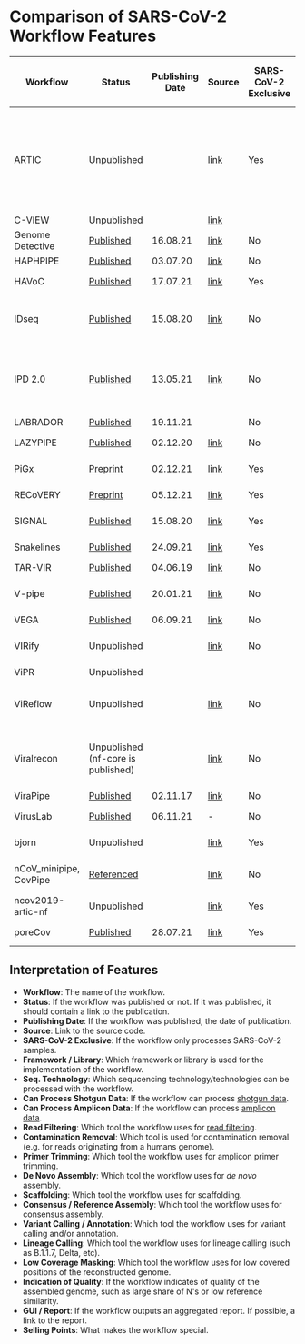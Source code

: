 # Comparison of SARS-CoV-2 Workflow Features

| Workflow                | Status                                                                                                                                                                           | Publishing Date | Source                                                              | SARS-CoV-2 Exclusive | Framework / Library | Seq. Technology      | Can Process Shotgun Data | Can Process Amplicon Data | Read Filtering                     | Contamination Removal | Primer Trimming | De Novo Assembly                              | Scaffolding   | Consensus / Reference Assembly     | Variant Calling / Annotation                                                | Lineage Calling                                | Low Coverage Masking        | Indication of Quality                 | GUI / Report                                                                                                             | Selling Points                               |
| ----------------------- | -------------------------------------------------------------------------------------------------------------------------------------------------------------------------------- | --------------- | ------------------------------------------------------------------- | -------------------- | ------------------- | -------------------- | ------------------------ | ------------------------- | ---------------------------------- | --------------------- | --------------- | --------------------------------------------- | ------------- | ---------------------------------- | --------------------------------------------------------------------------- | ---------------------------------------------- | --------------------------- | ------------------------------------- | ----------------------------------------------------------------------------------------------------------------------- | -------------------------------------------- |
| ARTIC                   | Unpublished                                                                                                                                                                      |                 | [link](https://github.com/artic-network/artic-ncov2019)             | Yes                  | Bash                | Nanopore             | No                       | Yes                       | Guppyplex                          | \-                    | Custom script   | \-                                            | \-            | bcftools consensus                 | medaka consensus, medaka snp, medaka variant, nanopolish variants, longshot | \-                                             | Custom script               |                                       | \-                                                                                                                      | State of the Art                             |
| C-VIEW                  | Unpublished                                                                                                                                                                      |                 | [link](https://github.com/ucsd-ccbb/C-VIEW)                         |                      | AWS                 | Illumina             |                          |                           | samtools                           | samtools              | iVar            | \-                                            | \-            | Yes                                |                                                                             | Pangolin                                       |                             |                                       |                                                                                                                         |                                              |
| Genome Detective        | [Published](https://doi.org/10.1093/bioinformatics/bty695)                                                                                                                       | 16.08.21        | [link](https://www.genomedetective.com/app/typingtool/cov/)         | No                   |                     | Illumina, Nanopore   | Yes                      | No                        | Trimmomatic                        | Yes                   | \-              | SPAdes, metaSPAdes                            | Yes           | Yes                                | \-                                                                          | Yes                                            |                             |                                       | Webapp                                                                                                                  |                                              |
| HAPHPIPE                | [Published](https://www.mdpi.com/1999-4915/12/7/758)                                                                                                                             | 03.07.20        | [link](https://github.com/gwcbi/haphpipe)                           | No                   | Python              | Illumina             | Yes                      | No                        | Trimmomatic                        | \-                    | \-              | SPAdes                                        | MUMMER 3+     | Bowtie2                            | \-                                                                          | \-                                             | \-                          |                                       |                                                                                                                         |                                              |
| HAVoC                   | [Published](https://bmcbioinformatics.biomedcentral.com/articles/10.1186/s12859-021-04294-2)                                                                                     | 17.07.21        | [link](https://bitbucket.org/auto_cov_pipeline/havoc/src/master/)   | Yes                  | Shell               | Illumina             | Yes                      | No                        | fastp, Trimmomatic                 | \-                    | \-              | \-                                            | \-            | bcftools/samtools                  | LoFreq                                                                      | Pangolin                                       | BED-tools                   | \-                                    | \-                                                                                                                      |                                              |
| IDseq                   | [Published](https://academic.oup.com/gigascience/article/9/10/giaa111/5918865)                                                                                                   | 15.08.20        | [link](https://czid.org/)                                           | No                   |                     | Illumina             | Yes                      | No                        | Trimmomatic, PriceSEQ, CD-HIT- DUP | +                     | \-              | SPAdes                                        | \-            | \-                                 | \-                                                                          | \-                                             | \-                          | \-                                    | Yes                                                                                                                     |                                              |
| IPD 2.0                 | [Published](https://bmcbioinformatics.biomedcentral.com/articles/10.1186/s12859-021-04172-x)                                                                                     | 13.05.21        | [link](http://www.actrec.gov.in/pi-webpages/AmitDutt/IPD/IPD.html)  | No                   | Python, Shell       | Illumina, Nanopore   | Yes                      | No                        | fastp, PoreChop, NanoFilt          | +                     | \-              | Megahit                                       | \-            | \-                                 | VarScan2, LoFreq, freebayes, Medaka, SnpEff                                 | Euclidean Distance based with data from GISAID | \-                          | \-                                    | Yes                                                                                                                     |                                              |
| LABRADOR                | [Published](https://doi.org/10.3390/v13122541)                                                                                                                                   | 19.11.21        |                                                                     | No                   |                     |                      |                          |                           | Trimmomatic                        | BWA                   | \-              | Megahit                                       | \-            | \-                                 | \-                                                                          | \-                                             | \-                          | \-                                    | Yes                                                                                                                     |                                              |
| LAZYPIPE                | [Published](https://academic.oup.com/ve/article/6/2/veaa091/6017186)                                                                                                             | 02.12.20        | [link](https://bitbucket.org/plyusnin/lazypipe/src/master/)         | No                   | Perl, R             | Illumina             | Yes                      | No                        | Trimmomatic, fastp                 | +                     | \-              | Megahit, Velvet, SPAdes                       | +             | \-                                 | \-                                                                          |                                                | \-                          | \-                                    | Yes                                                                                                                     | Environmental                                |
| PiGx                    | [Preprint](https://www.medrxiv.org/content/10.1101/2021.11.30.21266952v1)                                                                                                        | 02.12.21        | [link](https://github.com/BIMSBbioinfo/pigx_sarscov2_ww)            | Yes                  | Snakemake           |                      |                          |                           | PRINSEQ                            | Yes                   |                 |                                               |               |                                    | LoFreq, VEP                                                                 | \-                                             | \-                          | \-                                    | [Yes](https://bimsbstatic.mdc-berlin.de/akalin/AAkalin_pathogenomics/sarscov2_ww_reports/211104_pub_version/index.html) | Environmental                                |
| RECoVERY                | [Preprint](https://www.biorxiv.org/content/10.1101/2021.01.16.425365v2)                                                                                                          | 05.12.21        | [link](https://aries.iss.it/)                                       | Yes                  | Galaxy              | Illumina, Nanopore   |                          |                           | Trimmomatic                        | Bowtie2               | \-              | \-                                            | \-            | iVar                               | iVar, SnpEff                                                                | \-                                             | \-                          | \-                                    | \-                                                                                                                      |                                              |
| SIGNAL                  | [Published](https://pubmed.ncbi.nlm.nih.gov/32824272/)                                                                                                                           | 15.08.20        | [link](https://github.com/jaleezyy/covid-19-signal)                 | Yes                  | Snakemake           | Illumina             |                          | Yes                       | trim-galore                        | Custom script         | iVar            | \-                                            | \-            | iVar                               | iVar, breseq                                                                | \-                                             | \-                          | \-                                    | Yes                                                                                                                     |                                              |
| Snakelines              | [Published](http://ceur-ws.org/Vol-2962/paper15.pdf)                                                                                                                             | 24.09.21        | [link](https://github.com/jbudis/snakelines)                        | Yes                  | Snakemake           | Illumina, (Nanopore) | No                       | Yes                       | cutadapt                           | Bowtie2               | cutadapt        | \-                                            | \-            | bcftools                           | BCFtools, GATK                                                              | Pangolin                                       | Yes, 3 bp                   |                                       | Yes                                                                                                                     |                                              |
| TAR-VIR                 | [Published](https://bmcbioinformatics.biomedcentral.com/articles/10.1186/s12859-019-2878-2)                                                                                      | 04.06.19        | [link](https://github.com/chjiao/TAR-VIR)                           | No                   |                     |                      |                          |                           | \-                                 | \-                    | \-              | PEHaplo                                       | \-            | \-                                 | \-                                                                          | \-                                             | \-                          | \-                                    | \-                                                                                                                      |                                              |
| V-pipe                  | [Published](https://doi.org/10.1093/bioinformatics/btab015)                                                                                                                      | 20.01.21        | [link](https://github.com/cbg-ethz/V-pipe)                          | No                   | Snakemake           | Illumina             | Yes                      | Yes                       | PRINSEQ                            | \-                    | \-              | Vicuna, SAVAGE                                | \-            | samtools, bcftools, ConsensusFixer | ShoRAH 2, LoFreq                                                            | \-                                             | bcftools consensus          | \-                                    | Yes                                                                                                                     | for any virus, full haplotype reconstruction |
| VEGA                    | [Published](https://peerj.com/articles/12129/)                                                                                                                                   | 06.09.21        | [link](https://github.com/pauloluniyi/VGEA)                         | No                   | Snakemake           |                      |                          |                           | fastp                              | BWA                   | \-              | IVA                                           | shiver/SeqKit | \-                                 | \-                                                                          | \-                                             | \-                          | \-                                    | MultiQC                                                                                                                 |                                              |
| VIRify                  | Unpublished                                                                                                                                                                      |                 | [link](https://github.com/EBI-Metagenomics/emg-viral-pipeline)      | No                   | Nextflow, CWL       |                      | No                       | No                        | TrimGalore                         | TrimGalore            | TrimGalore      | rnaSPAdes, MEGAHIT, metaSPAdes                | \-            | \-                                 | \-                                                                          | \-                                             | \-                          | \-                                    |                                                                                                                         |                                              |
| ViPR                    | Unpublished                                                                                                                                                                      |                 |                                                                     |                      |                     |                      |                          |                           |                                    |                       |                 |                                               |               |                                    |                                                                             |                                                |                             |                                       |                                                                                                                         |                                              |
| ViReflow                | Unpublished                                                                                                                                                                      |                 | [link](https://github.com/niemasd/ViReflow)                         | No                   | AWS, Reflow         | Illumina             | Yes                      | Yes                       | fastp, PRINSEQ                     | \-                    | iVar, pTrimmer  | coronaSPAdes, metaviralSPAdes, rnaviralSpades | \-            | bcftools consensus                 | FreeBayes, iVar Variants, LoFreq                                            | Pangolin                                       | Yes                         | \-                                    | \-                                                                                                                      |                                              |
| Viralrecon              | Unpublished (nf-core is published)                                                                                                                                               |                 | [link](https://github.com/nf-core/viralrecon)                       | No                   | Nextflow            | Illumina, Nanopore   | Yes                      | Yes                       | fastp, Nanoplot                    | Kraken2               | iVar            | SPAdes, Unicycler, minia                      | \-            | iVar, artic minion                 | Bowtie2, SAMtools, iVar, picard, SnpEff                                     | Pangolin                                       | \-                          | \-                                    | Yes                                                                                                                     |                                              |
| ViraPipe                | [Published](https://academic.oup.com/bioinformatics/article/34/6/928/4587582)                                                                                                    | 02.11.17        | [link](https://github.com/NGSeq/ViraPipe)                           | No                   | Spark               |                      |                          |                           | \-                                 | \-                    | \-              | Megahit                                       | \-            | \-                                 | \-                                                                          | \-                                             | \-                          | \-                                    | \-                                                                                                                      |                                              |
| VirusLab                | [Published](https://www.mdpi.com/2673-6284/10/4/27/htm)                                                                                                                          | 06.11.21        | \-                                                                  | No                   |                     | Illumina, Nanopore   |                          |                           |                                    |                       |                 | \-                                            | \-            | ARTIC/Galaxy                       | SnpEff                                                                      | Pangolin                                       | \-                          | \-                                    | Webapp                                                                                                                  |                                              |
| bjorn                   | Unpublished                                                                                                                                                                      |                 | [link](https://github.com/andersen-lab/bjorn)                       | Yes                  | Snakemake, Bash     |                      | No                       | No                        | \-                                 | \-                    | \-              | \-                                            | \-            | \-                                 | \-                                                                          | \-                                             | \-                          | \-                                    | \-                                                                                                                      |                                              |
| nCoV\_minipipe, CovPipe | [Referenced](https://www.preprints.org/manuscript/202005.0376/v1)                                                                                                                |                 | [link](https://gitlab.com/RKIBioinformaticsPipelines/ncov_minipipe) | No                   | Snakemake           | Illumina, (Nanopore) | Yes                      | Yes                       | fastp                              | Kraken2               | bamClipper      | \-                                            | \-            | bcftools consensus                 | freebayes, bcftools, SNPeff                                                 | Pangolin                                       | Yes                         | Yes                                   | Yes                                                                                                                     |                                              |
| ncov2019-artic-nf       | Unpublished                                                                                                                                                                      |                 | [link](https://github.com/connor-lab/ncov2019-artic-nf)             | Yes                  | Nextflow            | Illumina, Nanopore   | Yes                      | Yes                       | Nanopolish                         | \-                    | iVar            | \-                                            | \-            | iVar                               | iVar                                                                        | \-                                             | Yes                         | Yes                                   | \-                                                                                                                      |                                              |
| poreCov                 | [Published](https://www.frontiersin.org/articles/10.3389/fgene.2021.711437/full)                                                                                                 | 28.07.21        | [link](https://github.com/replikation/poreCov)                      | Yes                  | Nextflow            | Nanopore             | No                       | Yes                       | NanoPlot, pycoQC                   | Yes                   | ARTIC           | \-                                            | \-            | ARTIC                              | nextstrain                                                                  | Pangolin, nextstrain                           | ARTIC(< 20)                 | ARTIC                                 | [Yes](https://htmlpreview.github.io/?https://github.com/replikation/poreCov/blob/master/data/figures/index.html)        |                                              |

## Interpretation of Features

- **Workflow**: The name of the workflow.
- **Status**: If the workflow was published or not. If it was published, it should contain a link to the publication.
- **Publishing Date**: If the workflow was published, the date of publication.
- **Source**: Link to the source code.
- **SARS-CoV-2 Exclusive**: If the workflow only processes SARS-CoV-2 samples.
- **Framework / Library**: Which framework or library is used for the implementation of the workflow.
- **Seq. Technology**: Which sequcencing technology/technologies can be processed with the workflow.
- **Can Process Shotgun Data**: If the workflow can process [shotgun data](https://en.wikipedia.org/wiki/Shotgun_sequencing).
- **Can Process Amplicon Data**: If the workflow can process [amplicon data](https://en.wikipedia.org/wiki/Amplicon#Technology).
- **Read Filtering**: Which tool the workflow uses for [read filtering](https://compgenomr.github.io/book/filtering-and-trimming-reads.html).
- **Contamination Removal**: Which tool is used for contamination removal (e.g. for reads originating from a humans genome).
- **Primer Trimming**: Which tool the workflow uses for amplicon primer trimming.
- **De Novo Assembly**: Which tool the workflow uses for *de novo* assembly.
- **Scaffolding**: Which tool the workflow uses for scaffolding.
- **Consensus / Reference Assembly**: Which tool the workflow uses for consensus assembly.
- **Variant Calling / Annotation**: Which tool the workflow uses for variant calling and/or annotation.
- **Lineage Calling**: Which tool the workflow uses for lineage calling (such as B.1.1.7, Delta, etc).
- **Low Coverage Masking**: Which tool the workflow uses for low covered positions of the reconstructed genome.
- **Indication of Quality**: If the workflow indicates of quality of the assembled genome, such as large share of N's or low reference similarity.
- **GUI / Report**: If the workflow outputs an aggregated report. If possible, a link to the report.
- **Selling Points**: What makes the workflow special.
